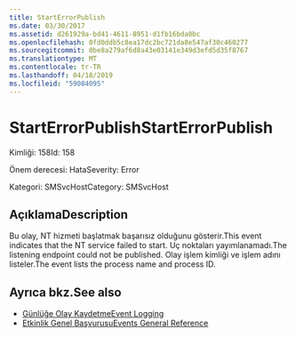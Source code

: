 ```yaml
---
title: StartErrorPublish
ms.date: 03/30/2017
ms.assetid: d261929a-bd41-4611-8951-d1fb16bda0bc
ms.openlocfilehash: 0fd0ddb5c8ea17dc2bc721da8e547af30c460277
ms.sourcegitcommit: 0be8a279af6d8a43e03141e349d3efd5d35f8767
ms.translationtype: MT
ms.contentlocale: tr-TR
ms.lasthandoff: 04/18/2019
ms.locfileid: "59084095"
---
```

# <a name="starterrorpublish"></a><span data-ttu-id="7bf5b-102">StartErrorPublish</span><span class="sxs-lookup"><span data-stu-id="7bf5b-102">StartErrorPublish</span></span>
<span data-ttu-id="7bf5b-103">Kimliği: 158</span><span class="sxs-lookup"><span data-stu-id="7bf5b-103">Id: 158</span></span>  
  
 <span data-ttu-id="7bf5b-104">Önem derecesi: Hata</span><span class="sxs-lookup"><span data-stu-id="7bf5b-104">Severity: Error</span></span>  
  
 <span data-ttu-id="7bf5b-105">Kategori: SMSvcHost</span><span class="sxs-lookup"><span data-stu-id="7bf5b-105">Category: SMSvcHost</span></span>  
  
## <a name="description"></a><span data-ttu-id="7bf5b-106">Açıklama</span><span class="sxs-lookup"><span data-stu-id="7bf5b-106">Description</span></span>  
 <span data-ttu-id="7bf5b-107">Bu olay, NT hizmeti başlatmak başarısız olduğunu gösterir.</span><span class="sxs-lookup"><span data-stu-id="7bf5b-107">This event indicates that the NT service failed to start.</span></span> <span data-ttu-id="7bf5b-108">Uç noktaları yayımlanamadı.</span><span class="sxs-lookup"><span data-stu-id="7bf5b-108">The listening endpoint could not be published.</span></span> <span data-ttu-id="7bf5b-109">Olay işlem kimliği ve işlem adını listeler.</span><span class="sxs-lookup"><span data-stu-id="7bf5b-109">The event lists the process name and process ID.</span></span>  
  
## <a name="see-also"></a><span data-ttu-id="7bf5b-110">Ayrıca bkz.</span><span class="sxs-lookup"><span data-stu-id="7bf5b-110">See also</span></span>

- [<span data-ttu-id="7bf5b-111">Günlüğe Olay Kaydetme</span><span class="sxs-lookup"><span data-stu-id="7bf5b-111">Event Logging</span></span>](../../../../../docs/framework/wcf/diagnostics/event-logging/index.md)
- [<span data-ttu-id="7bf5b-112">Etkinlik Genel Başvurusu</span><span class="sxs-lookup"><span data-stu-id="7bf5b-112">Events General Reference</span></span>](../../../../../docs/framework/wcf/diagnostics/event-logging/events-general-reference.md)
